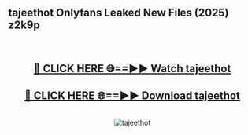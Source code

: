 <h2>tajeethot Onlyfans Leaked New Files (2025) z2k9p</h2>
<br>
<div align="center">
<h2><a href="https://mediafiles.top/tajeethot&ref=git" rel="nofollow">🔴 CLICK HERE 🌐==►► Watch tajeethot</a></h2>
<h2><a href="https://mediafiles.top/tajeethot&ref=git" rel="nofollow">🔴 CLICK HERE 🌐==►► Download tajeethot</a></h2>
<br>
<a href="https://mediafiles.top/tajeethot&ref=git" rel="nofollow" data-target="animated-image.originalLink"><img src="https://i.ibb.co.com/xMMVF88/686577567.gif" alt="tajeethot" style="max-width: 100%; display: inline-block;" data-target="animated-image.originalImage"></a>
</div>
<br>
<br>